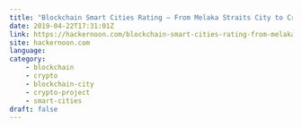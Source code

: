 ```yaml
---
title: "Blockchain Smart Cities Rating — From Melaka Straits City to Crypto Project in Nevada Desert"
date: 2019-04-22T17:31:01Z
link: https://hackernoon.com/blockchain-smart-cities-rating-from-melaka-straits-city-to-crypto-project-in-nevada-desert-880ff49cf68e?source=rss----3a8144eabfe3---4
site: hackernoon.com
language: 
category:
	- blockchain
	- crypto
	- blockchain-city
	- crypto-project
	- smart-cities
draft: false
---
```

